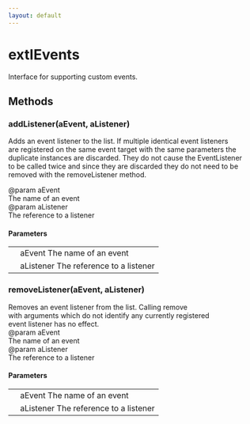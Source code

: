 ```yaml
---
layout: default
---
```


# extIEvents #
  
Interface for supporting custom events.  
  

## Methods ##

### addListener(aEvent, aListener) ###
  
Adds an event listener to the list. If multiple identical event listeners  
are registered on the same event target with the same parameters the  
duplicate instances are discarded. They do not cause the EventListener  
to be called twice and since they are discarded they do not need to be  
removed with the removeListener method.  
  
@param   aEvent  
         The name of an event  
@param   aListener  
         The reference to a listener  
  

#### Parameters ####

<table>

<tr>
<td></td>
<td>aEvent  
         The name of an event  
</td>
</tr>

<tr>
<td></td>
<td>aListener  
         The reference to a listener  
</td>
</tr>

</table>

### removeListener(aEvent, aListener) ###
  
Removes an event listener from the list. Calling remove  
with arguments which do not identify any currently registered  
event listener has no effect.  
@param   aEvent  
         The name of an event  
@param   aListener  
         The reference to a listener  
  

#### Parameters ####

<table>

<tr>
<td></td>
<td>aEvent  
         The name of an event  
</td>
</tr>

<tr>
<td></td>
<td>aListener  
         The reference to a listener  
</td>
</tr>

</table>
